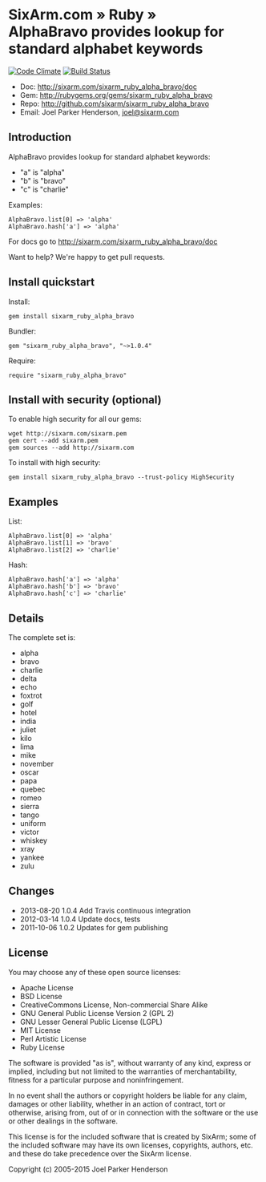 # SixArm.com » Ruby » <br> AlphaBravo provides lookup for standard alphabet keywords

[![Code Climate](https://codeclimate.com/github/SixArm/sixarm_ruby_alpha_bravo.png)](https://codeclimate.com/github/SixArm/sixarm_ruby_alpha_bravo)
[![Build Status](https://travis-ci.org/SixArm/sixarm_ruby_alpha_bravo.png)](https://travis-ci.org/SixArm/sixarm_ruby_alpha_bravo)

* Doc: <http://sixarm.com/sixarm_ruby_alpha_bravo/doc>
* Gem: <http://rubygems.org/gems/sixarm_ruby_alpha_bravo>
* Repo: <http://github.com/sixarm/sixarm_ruby_alpha_bravo>
* Email: Joel Parker Henderson, <joel@sixarm.com>


## Introduction

AlphaBravo provides lookup for standard alphabet keywords:

  * "a" is "alpha"
  * "b" is "bravo"
  * "c" is "charlie"

Examples:

    AlphaBravo.list[0] => 'alpha'
    AlphaBravo.hash['a'] => 'alpha'

For docs go to <http://sixarm.com/sixarm_ruby_alpha_bravo/doc>

Want to help? We're happy to get pull requests.


## Install quickstart

Install:

    gem install sixarm_ruby_alpha_bravo

Bundler:

    gem "sixarm_ruby_alpha_bravo", "~>1.0.4"

Require:

    require "sixarm_ruby_alpha_bravo"


## Install with security (optional)

To enable high security for all our gems:

    wget http://sixarm.com/sixarm.pem
    gem cert --add sixarm.pem
    gem sources --add http://sixarm.com

To install with high security:

    gem install sixarm_ruby_alpha_bravo --trust-policy HighSecurity


## Examples

List:

    AlphaBravo.list[0] => 'alpha'
    AlphaBravo.list[1] => 'bravo'
    AlphaBravo.list[2] => 'charlie'

Hash:

    AlphaBravo.hash['a'] => 'alpha'
    AlphaBravo.hash['b'] => 'bravo'
    AlphaBravo.hash['c'] => 'charlie'


## Details

The complete set is:

  * alpha
  * bravo
  * charlie
  * delta
  * echo
  * foxtrot
  * golf
  * hotel
  * india
  * juliet
  * kilo
  * lima
  * mike
  * november
  * oscar
  * papa
  * quebec
  * romeo
  * sierra
  * tango
  * uniform
  * victor
  * whiskey
  * xray
  * yankee
  * zulu


## Changes

* 2013-08-20 1.0.4 Add Travis continuous integration
* 2012-03-14 1.0.4 Update docs, tests
* 2011-10-06 1.0.2 Updates for gem publishing


## License

You may choose any of these open source licenses:

  * Apache License
  * BSD License
  * CreativeCommons License, Non-commercial Share Alike
  * GNU General Public License Version 2 (GPL 2)
  * GNU Lesser General Public License (LGPL)
  * MIT License
  * Perl Artistic License
  * Ruby License

The software is provided "as is", without warranty of any kind, 
express or implied, including but not limited to the warranties of 
merchantability, fitness for a particular purpose and noninfringement. 

In no event shall the authors or copyright holders be liable for any 
claim, damages or other liability, whether in an action of contract, 
tort or otherwise, arising from, out of or in connection with the 
software or the use or other dealings in the software.

This license is for the included software that is created by SixArm;
some of the included software may have its own licenses, copyrights, 
authors, etc. and these do take precedence over the SixArm license.

Copyright (c) 2005-2015 Joel Parker Henderson
